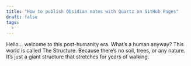 ```yaml
---
title: "How to publish Obsidian notes with Quartz on GitHub Pages"
draft: false
tags:
  - 
---
```



Hello... welcome to this post-humanity era. What’s a human anyway? This world is called The Structure. Because there’s no soil, trees, or any nature. It’s just a giant structure that stretches for years of walking.